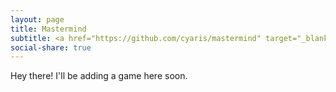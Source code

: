 ```yaml
---
layout: page
title: Mastermind
subtitle: <a href="https://github.com/cyaris/mastermind" target="_blank">Project Repository</a>
social-share: true
---
```


<p class="message">
  Hey there! I'll be adding a game here soon.
</p>

